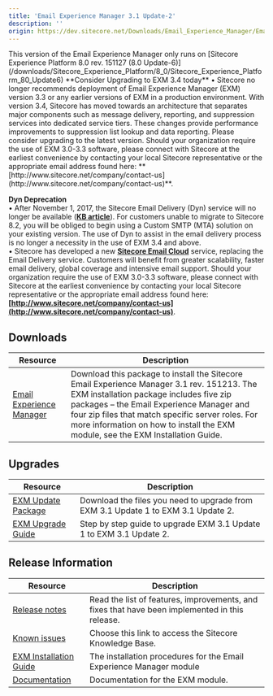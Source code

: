 ```yaml
---
title: 'Email Experience Manager 3.1 Update-2'
description: ''
origin: https://dev.sitecore.net/Downloads/Email_Experience_Manager/Email_Experience_Manager_31/Email_Experience_Manager_31_Update_2.aspx
---
```


  <Alert variant='warning' mb={4}>
    <AlertIcon />
    This version of the Email Experience Manager only runs on [Sitecore Experience Platform 8.0 rev. 151127 (8.0 Update-6)](/downloads/Sitecore_Experience_Platform/8_0/Sitecore_Experience_Platform_80_Update6)
  </Alert>
  
  <Alert variant='warning' mb={4}>
    <AlertIcon />
    **Consider Upgrading to EXM 3.4 today**  
• Sitecore no longer recommends deployment of Email Experience Manager (EXM) version 3.3 or any earlier versions of EXM in a production environment. With version 3.4, Sitecore has moved towards an architecture that separates major components such as message delivery, reporting, and suppression services into dedicated service tiers. These changes provide performance improvements to suppression list lookup and data reporting. Please consider upgrading to the latest version. Should your organization require the use of EXM 3.0-3.3 software, please connect with Sitecore at the earliest convenience by contacting your local Sitecore representative or the appropriate email address found here: **[http://www.sitecore.net/company/contact-us](http://www.sitecore.net/company/contact-us)**.  
  
**Dyn Deprecation**  
• After November 1, 2017, the Sitecore Email Delivery (Dyn) service will no longer be available (**[KB article](https://kb.sitecore.net/articles/669456)**). For customers unable to migrate to Sitecore 8.2, you will be obliged to begin using a Custom SMTP (MTA) solution on your existing version. The use of Dyn to assist in the email delivery process is no longer a necessity in the use of EXM 3.4 and above.  
• Sitecore has developed a new **[Sitecore Email Cloud](https://doc.sitecore.net/email_experience_manager/configuring_the_delivery_process/message_transfer_agent/the_sitecore_email_cloud_compared_to_the_custom_smtp)** service, replacing the Email Delivery service. Customers will benefit from greater scalability, faster email delivery, global coverage and intensive email support. Should your organization require the use of EXM 3.0-3.3 software, please connect with Sitecore at the earliest convenience by contacting your local Sitecore representative or the appropriate email address found here: **[http://www.sitecore.net/company/contact-us](http://www.sitecore.net/company/contact-us)**.
  </Alert>


## Downloads

| Resource                                                                                                                                                                                                                                                                    | Description                                                                                                                                                                                                                                                                                                                |
| --------------------------------------------------------------------------------------------------------------------------------------------------------------------------------------------------------------------------------------------------------------------------- | -------------------------------------------------------------------------------------------------------------------------------------------------------------------------------------------------------------------------------------------------------------------------------------------------------------------------- |
| [Email Experience Manager](https://scdp.blob.core.windows.net/downloads/Email%20Experience%20Manager/Email%20Experience%20Manager%2031/Email%20Experience%20Manager%2031%20Update%202/Secure/Email%20Experience%20Manager%203.1.2%20rev.%20151213%20NOT%20SC%20PACKAGE.zip) | Download this package to install the Sitecore Email Experience Manager 3.1 rev. 151213. The EXM installation package includes five zip packages – the Email Experience Manager and four zip files that match specific server roles. For more information on how to install the EXM module, see the EXM Installation Guide. |

## Upgrades

| Resource                                                                                                                                                                                                                                                            | Description                                                                       |
| ------------------------------------------------------------------------------------------------------------------------------------------------------------------------------------------------------------------------------------------------------------------- | --------------------------------------------------------------------------------- |
| [EXM Update Package](https://scdp.blob.core.windows.net/downloads/Email%20Experience%20Manager/Email%20Experience%20Manager%2031/Email%20Experience%20Manager%2031%20Update%202/Secure/Email%20Experience%20Manager%203.1.2%20rev.%20151213%20Update%20Package.zip) | Download the files you need to upgrade from EXM 3.1 Update 1 to EXM 3.1 Update 2. |
| [EXM Upgrade Guide](https://scdp.blob.core.windows.net/downloads/Email%20Experience%20Manager/Email%20Experience%20Manager%2031/Email%20Experience%20Manager%2031%20Update%202/Secure/EXM%203%201%20Update%202%20Upgrade%20Instructions.pdf)                        | Step by step guide to upgrade EXM 3.1 Update 1 to EXM 3.1 Update 2.               |

## Release Information

| Resource                                                                                                                                                                                                                          | Description                                                                                           |
| --------------------------------------------------------------------------------------------------------------------------------------------------------------------------------------------------------------------------------- | ----------------------------------------------------------------------------------------------------- |
| [Release notes](/downloads/Email_Experience_Manager/Email_Experience_Manager_31/Email_Experience_Manager_31_Update_2/Release_Notes)                                                                                               | Read the list of features, improvements, and fixes that have been implemented in this release. <br /> |
| [Known issues](https://kb.sitecore.net/articles/149565)                                                                                                                                                                           | Choose this link to access the Sitecore Knowledge Base.                                               |
| [EXM Installation Guide](https://scdp.blob.core.windows.net/downloads/Email%20Experience%20Manager/Email%20Experience%20Manager%2031/Email%20Experience%20Manager%2031%20Update%202/Secure/EXM_Installation_Guide_31_Update2.pdf) | The installation procedures for the Email Experience Manager module                                   |
| [Documentation](https://doc.sitecore.net:443/en/Products/Email_Experience_Manager/31)                                                                                                                                             | Documentation for the EXM module.                                                                     |
